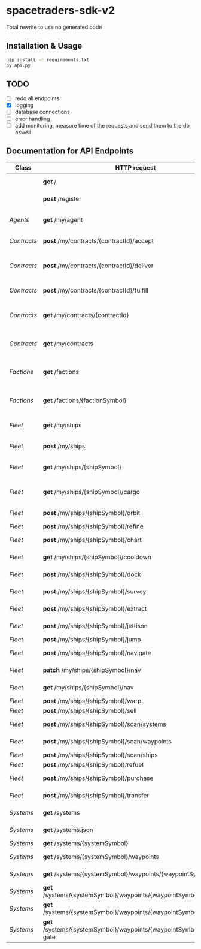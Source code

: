 # spacetraders-sdk-v2
Total rewrite to use no generated code

## Installation & Usage
```sh
pip install -r requirements.txt
py api.py
```
## TODO

- [ ] redo all endpoints
- [x] logging
- [ ] database connections
- [ ] error handling
- [ ] add monitoring, measure time of the requests and send them to the db aswell

## Documentation for API Endpoints

Class          | HTTP request  | Description   | Implemented
------------   | ------------- | ------------- | -------------
|              | **get** /     | Status        | leaderboard db
|              | **post** /register | Register New Agent | statekeeping
| *Agents*     | **get** /my/agent | Fetch your agent's details. | statekeeping
| *Contracts*  | **post** /my/contracts/{contractId}/accept | Accept a contract. | 
| *Contracts*  | **post** /my/contracts/{contractId}/deliver | Deliver cargo on a given contract. | 
| *Contracts*  | **post** /my/contracts/{contractId}/fulfill | Fulfill a contract | 
| *Contracts*  | **get** /my/contracts/{contractId} | Get the details of a contract by ID. | 
| *Contracts*  | **get** /my/contracts | List all of your contracts. | 
| *Factions*   | **get** /factions | List all discovered factions in the game. | 
| *Factions*   | **get** /factions/{factionSymbol} | View the details of a faction. | 
| *Fleet*      | **get** /my/ships | Retrieve all of your ships. | statekeeping & db
| *Fleet*      | **post** /my/ships | Purchase a ship | statekeeping & half db
| *Fleet*      | **get** /my/ships/{shipSymbol} | Retrieve the details of your ship. |  statekeeping & db
| *Fleet*      | **get** /my/ships/{shipSymbol}/cargo | Retrieve the cargo of your ship. |  
| *Fleet*      | **post** /my/ships/{shipSymbol}/orbit | Orbit Ship | statekeeping & db
| *Fleet*      | **post** /my/ships/{shipSymbol}/refine | Ship Refine | 
| *Fleet*      | **post** /my/ships/{shipSymbol}/chart | Create Chart | 
| *Fleet*      | **get** /my/ships/{shipSymbol}/cooldown | Get Ship Cooldown | 
| *Fleet*      | **post** /my/ships/{shipSymbol}/dock | Dock Ship | statekeeping & db
| *Fleet*      | **post** /my/ships/{shipSymbol}/survey | Create Survey | 
| *Fleet*      | **post** /my/ships/{shipSymbol}/extract | Extract Resources | 
| *Fleet*      | **post** /my/ships/{shipSymbol}/jettison | Jettison Cargo | 
| *Fleet*      | **post** /my/ships/{shipSymbol}/jump | Jump Ship | 
| *Fleet*      | **post** /my/ships/{shipSymbol}/navigate | Navigate Ship | statekeeping & db
| *Fleet*      | **patch** /my/ships/{shipSymbol}/nav | Patch Ship Nav | 
| *Fleet*      | **get** /my/ships/{shipSymbol}/nav | Get Ship Nav | 
| *Fleet*      | **post** /my/ships/{shipSymbol}/warp | Warp Ship | 
| *Fleet*      | **post** /my/ships/{shipSymbol}/sell | Sell Cargo | 
| *Fleet*      | **post** /my/ships/{shipSymbol}/scan/systems | Scan Systems | 
| *Fleet*      | **post** /my/ships/{shipSymbol}/scan/waypoints | Scan Waypoints | 
| *Fleet*      | **post** /my/ships/{shipSymbol}/scan/ships | Scan Ships | 
| *Fleet*      | **post** /my/ships/{shipSymbol}/refuel | Refuel Ship | 
| *Fleet*      | **post** /my/ships/{shipSymbol}/purchase | Purchase Cargo | 
| *Fleet*      | **post** /my/ships/{shipSymbol}/transfer | Transfer Cargo | 
| *Systems*    | **get** /systems | List Systems | 
| *Systems*    | **get** /systems.json | Get all systems. |  statekeeping & db
| *Systems*    | **get** /systems/{systemSymbol} | Get System | 
| *Systems*    | **get** /systems/{systemSymbol}/waypoints | List Waypoints | statekeeping & db
| *Systems*    | **get** /systems/{systemSymbol}/waypoints/{waypointSymbol} | Get Waypoint | 
| *Systems*    | **get** /systems/{systemSymbol}/waypoints/{waypointSymbol}/market | Get Market | statekeeping & db
| *Systems*    | **get** /systems/{systemSymbol}/waypoints/{waypointSymbol}/shipyard | Get Shipyard | statekeeping & db
| *Systems*    | **get** /systems/{systemSymbol}/waypoints/{waypointSymbol}/jump-gate | Get Jump Gate | statekeeping